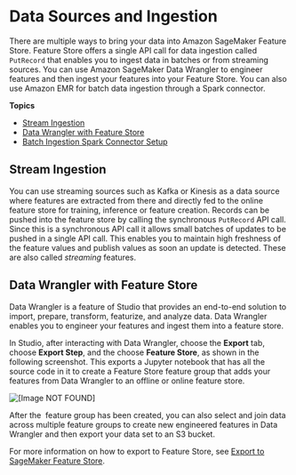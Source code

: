 # Data Sources and Ingestion<a name="feature-store-ingest-data"></a>

 There are multiple ways to bring your data into Amazon SageMaker Feature Store\. Feature Store offers a single API call for data ingestion called `PutRecord` that enables you to ingest data in batches or from streaming sources\. You can use Amazon SageMaker Data Wrangler to engineer features and then ingest your features into your Feature Store\. You can also use Amazon EMR for batch data ingestion through a Spark connector\.

**Topics**
+ [Stream Ingestion](#feature-store-ingest-data-stream)
+ [Data Wrangler with Feature Store](#feature-store-data-wrangler-integration)
+ [Batch Ingestion Spark Connector Setup](batch-ingestion-spark-connector-setup.md)

## Stream Ingestion<a name="feature-store-ingest-data-stream"></a>

 You can use streaming sources such as Kafka or Kinesis as a data source where features are extracted from there and directly fed to the online feature store for training, inference or feature creation\. Records can be pushed into the feature store by calling the synchronous `PutRecord` API call\. Since this is a synchronous API call it allows small batches of updates to be pushed in a single API call\. This enables you to maintain high freshness of the feature values and publish values as soon an update is detected\. These are also called *streaming* features\. 

## Data Wrangler with Feature Store<a name="feature-store-data-wrangler-integration"></a>

Data Wrangler is a feature of Studio that provides an end\-to\-end solution to import, prepare, transform, featurize, and analyze data\. Data Wrangler enables you to engineer your features and ingest them into a feature store\.  

 In Studio, after interacting with Data Wrangler, choose the **Export** tab, choose **Export Step**, and the choose **Feature Store**, as shown in the following screenshot\. This exports a Jupyter notebook that has all the source code in it to create a Feature Store feature group that adds your features from Data Wrangler to an offline or online feature store\. 

 ![\[Image NOT FOUND\]](http://docs.aws.amazon.com/sagemaker/latest/dg/images/feature-store-data-sources-and-ingestion.png) 

 After the  feature group has been created, you can also select and join data across multiple feature groups to create new engineered features in Data Wrangler and then export your data set to an S3 bucket\.  

 For more information on how to export to Feature Store, see [Export to SageMaker Feature Store](https://docs.aws.amazon.com/sagemaker/latest/dg/data-wrangler-data-export.html#data-wrangler-data-export-feature-store)\. 